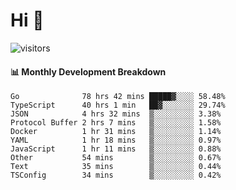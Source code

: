# Hi 👋
 
![visitors](https://visitor-badge.glitch.me/badge?page_id=sorcererxw.sorcererx)

#### 📊 Monthly Development Breakdown

<!--START_SECTION:waka-->
```text
Go              78 hrs 42 mins █████▓░░░░ 58.48%
TypeScript      40 hrs 1 min   ██▓░░░░░░░ 29.74%
JSON            4 hrs 32 mins  ▒░░░░░░░░░ 3.38%
Protocol Buffer 2 hrs 7 mins   ▒░░░░░░░░░ 1.58%
Docker          1 hr 31 mins   ▒░░░░░░░░░ 1.14%
YAML            1 hr 18 mins   ▒░░░░░░░░░ 0.97%
JavaScript      1 hr 11 mins   ▒░░░░░░░░░ 0.88%
Other           54 mins        ▒░░░░░░░░░ 0.67%
Text            35 mins        ▒░░░░░░░░░ 0.44%
TSConfig        34 mins        ▒░░░░░░░░░ 0.42%
```
<!--END_SECTION:waka-->
